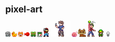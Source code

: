pixel-art 
========= 
 
![cat](cat/cat.png) 
![chicken](chicken/chicken.png) 
![dog](dog/dog.png) 
![fish](fish/fish.png) 
![frog](frog/frog.png) 
![gameboy](gameboy/gameboy.png) 
![mario_v](mario/mario_v.png) 
![l-lin](other/l-lin.png) 
![poring](poring/poring.png) 
![raccoon](raccoon/raccoon.png) 
![yoo_jae-suk](runningman/yoo_jae-suk.png) 
![link](zelda/link.png) 
![light_bulb](other/light_bulb.gif) 
